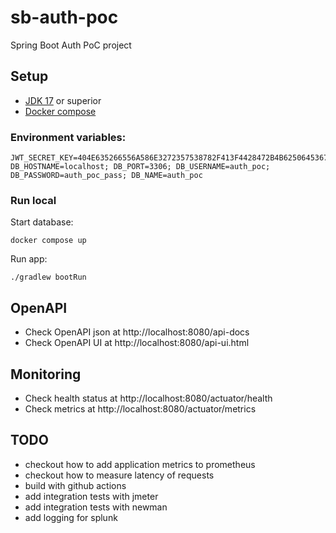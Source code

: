 # sb-auth-poc

Spring Boot Auth PoC project

## Setup

- [JDK 17](https://openjdk.org/projects/jdk/17/) or superior
- [Docker compose](https://docs.docker.com/compose/)

### Environment variables:

```
JWT_SECRET_KEY=404E635266556A586E3272357538782F413F4428472B4B6250645367566B5970;
DB_HOSTNAME=localhost; DB_PORT=3306; DB_USERNAME=auth_poc; DB_PASSWORD=auth_poc_pass; DB_NAME=auth_poc
```

### Run local

Start database:

```
docker compose up
```

Run app:

```
./gradlew bootRun
```

## OpenAPI

- Check OpenAPI json at http://localhost:8080/api-docs
- Check OpenAPI UI at http://localhost:8080/api-ui.html

## Monitoring

- Check health status at http://localhost:8080/actuator/health
- Check metrics at http://localhost:8080/actuator/metrics


## TODO

 - checkout how to add application metrics to prometheus
 - checkout how to measure latency of requests
 - build with github actions
 - add integration tests with jmeter
 - add integration tests with newman
 - add logging for splunk
